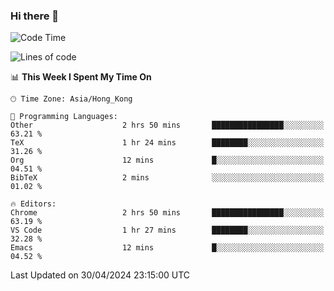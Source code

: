### Hi there 👋

<!--
**nicehiro/nicehiro** is a ✨ _special_ ✨ repository because its `README.md` (this file) appears on your GitHub profile.

Here are some ideas to get you started:

- 🔭 I’m currently working on ...
- 🌱 I’m currently learning ...
- 👯 I’m looking to collaborate on ...
- 🤔 I’m looking for help with ...
- 💬 Ask me about ...
- 📫 How to reach me: ...
- 😄 Pronouns: ...
- ⚡ Fun fact: ...
-->

<!--START_SECTION:waka-->
![Code Time](http://img.shields.io/badge/Code%20Time-320%20hrs%202%20mins-blue)

![Lines of code](https://img.shields.io/badge/From%20Hello%20World%20I%27ve%20Written-2.6%20million%20lines%20of%20code-blue)

📊 **This Week I Spent My Time On** 

```text
🕑︎ Time Zone: Asia/Hong_Kong

💬 Programming Languages: 
Other                    2 hrs 50 mins       ████████████████░░░░░░░░░   63.21 % 
TeX                      1 hr 24 mins        ████████░░░░░░░░░░░░░░░░░   31.26 % 
Org                      12 mins             █░░░░░░░░░░░░░░░░░░░░░░░░   04.51 % 
BibTeX                   2 mins              ░░░░░░░░░░░░░░░░░░░░░░░░░   01.02 % 

🔥 Editors: 
Chrome                   2 hrs 50 mins       ████████████████░░░░░░░░░   63.19 % 
VS Code                  1 hr 27 mins        ████████░░░░░░░░░░░░░░░░░   32.28 % 
Emacs                    12 mins             █░░░░░░░░░░░░░░░░░░░░░░░░   04.52 % 
```


 Last Updated on 30/04/2024 23:15:00 UTC
<!--END_SECTION:waka-->
